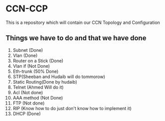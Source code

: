 # CCN-CCP
This is a repository which will contain our CCN Topology and Configuration

## Things we have to do and that we have done
1. Subnet (Done)
2. Vlan (Done)
3. Router on a Stick (Done) 
4. Vlan if (Not Done)
5. Eth-trunk (50% Done)
6. STP(Sheeban and Hudaib will do tommorow)
7. Static Routing(Done by hudaib)
8. Telnet (Ahmed Will do it)
9. Acl (Not done)
10. AAA method (Not Done)
11. FTP (Not done)
12. RIP (Know how to do just don't know how to implement it)
13. DHCP (Done)